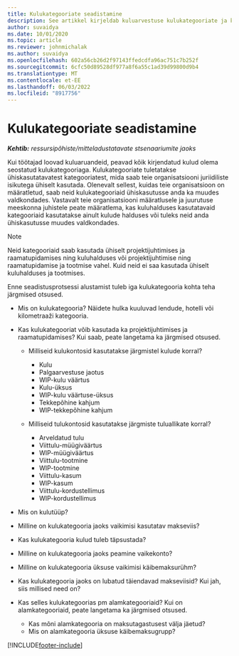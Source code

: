 ```yaml
---
title: Kulukategooriate seadistamine
description: See artikkel kirjeldab kuluarvestuse kulukategooriate ja kuluaruannete ühiskasutuses olevate kategooriate seadistamist.
author: suvaidya
ms.date: 10/01/2020
ms.topic: article
ms.reviewer: johnmichalak
ms.author: suvaidya
ms.openlocfilehash: 602a56cb26d2f97143ffedcdfa96ac751c7b252f
ms.sourcegitcommit: 6cfc50d89528df977a8f6a55c1ad39d99800d9b4
ms.translationtype: MT
ms.contentlocale: et-EE
ms.lasthandoff: 06/03/2022
ms.locfileid: "8917756"
---
```

# <a name="set-up-expense-categories"></a>Kulukategooriate seadistamine

_**Kehtib:** ressursipõhiste/mitteladustatavate stsenaariumite jaoks_

Kui töötajad loovad kuluaruandeid, peavad kõik kirjendatud kulud olema seostatud kulukategooriaga. Kulukategooriate tuletatakse ühiskasutatavatest kategooriatest, mida saab teie organisatsiooni juriidiliste isikutega ühiselt kasutada. Olenevalt sellest, kuidas teie organisatsioon on määratletud, saab neid kulukategooriaid ühiskasutusse anda ka muudes valdkondades. Vastavalt teie organisatsiooni määratlusele ja juurutuse meeskonna juhistele peate määratlema, kas kuluhalduses kasutatavaid kategooriaid kasutatakse ainult kulude halduses või tuleks neid anda ühiskasutusse muudes valdkondades.

> [!NOTE]
> Neid kategooriaid saab kasutada ühiselt projektijuhtimises ja raamatupidamises ning kuluhalduses või projektijuhtimise ning raamatupidamise ja tootmise vahel. Kuid neid ei saa kasutada ühiselt kuluhalduses ja tootmises.

Enne seadistusprotsessi alustamist tuleb iga kulukategooria kohta teha järgmised otsused.

- Mis on kulukategooria? Näidete hulka kuuluvad lendude, hotelli või kilometraaži kategooria.
- Kas kulukategooriat võib kasutada ka projektijuhtimises ja raamatupidamises? Kui saab, peate langetama ka järgmised otsused.

    - Milliseid kulukontosid kasutatakse järgmistel kulude korral?

        - Kulu
        - Palgaarvestuse jaotus
        - WIP-kulu väärtus
        - Kulu-üksus
        - WIP-kulu väärtuse-üksus
        - Tekkepõhine kahjum
        - WIP-tekkepõhine kahjum

    - Milliseid tulukontosid kasutatakse järgmiste tuluallikate korral?

        - Arveldatud tulu
        - Viittulu-müügiväärtus
        - WIP-müügiväärtus
        - Viittulu-tootmine
        - WIP-tootmine
        - Viittulu-kasum
        - WIP-kasum
        - Viittulu-kordustellimus
        - WIP-kordustellimus

- Mis on kulutüüp?
- Milline on kulukategooria jaoks vaikimisi kasutatav makseviis?
- Kas kulukategooria kulud tuleb täpsustada?
- Milline on kulukategooria jaoks peamine vaikekonto?
- Milline on kulukategooria üksuse vaikimisi käibemaksurühm?
- Kas kulukategooria jaoks on lubatud täiendavad makseviisid? Kui jah, siis millised need on?
- Kas selles kulukategoorias pm alamkategooriaid? Kui on alamkategooriaid, peate langetama ka järgmised otsused.

    - Kas mõni alamkategooria on maksutagastusest välja jäetud?
    - Mis on alamkategooria üksuse käibemaksugrupp?


[!INCLUDE[footer-include](../includes/footer-banner.md)]